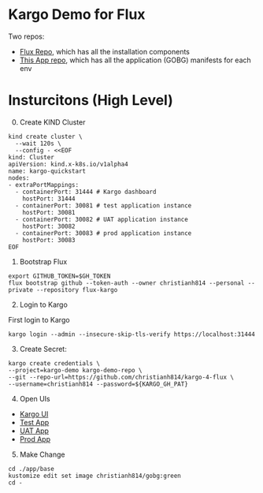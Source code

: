 # Kargo Demo for Flux

Two repos:

* [Flux Repo](https://github.com/christianh814/flux-kargo), which has all the installation components
* [This App repo](#kargo-demo-for-flux), which has all the application (GOBG) manifests for each env

# Insturcitons (High Level)

0. Create KIND Cluster

```shell
kind create cluster \
  --wait 120s \
  --config - <<EOF
kind: Cluster
apiVersion: kind.x-k8s.io/v1alpha4
name: kargo-quickstart
nodes:
- extraPortMappings:
  - containerPort: 31444 # Kargo dashboard
    hostPort: 31444
  - containerPort: 30081 # test application instance
    hostPort: 30081
  - containerPort: 30082 # UAT application instance
    hostPort: 30082
  - containerPort: 30083 # prod application instance
    hostPort: 30083
EOF
```

1. Bootstrap Flux

```shell
export GITHUB_TOKEN=$GH_TOKEN
flux bootstrap github --token-auth --owner christianh814 --personal --private --repository flux-kargo
```

2. Login to Kargo

First login to Kargo

```shell
kargo login --admin --insecure-skip-tls-verify https://localhost:31444
```

3. Create Secret: 

```shell
kargo create credentials \
--project=kargo-demo kargo-demo-repo \
--git --repo-url=https://github.com/christianh814/kargo-4-flux \
--username=christianh814 --password=${KARGO_GH_PAT}
```

4. Open UIs

* [Kargo UI](https://localhost:31444)
* [Test App](http://localhost:30081)
* [UAT App](http://localhost:30082)
* [Prod App](http://localhost:30083)

5. Make Change

```shell
cd ./app/base
kustomize edit set image christianh814/gobg:green
cd -
```
